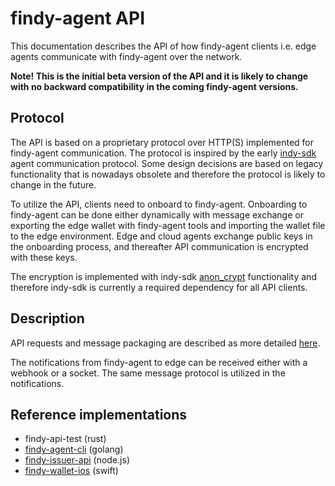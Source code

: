 # findy-agent API

This documentation describes the API of how findy-agent clients i.e. edge agents communicate with findy-agent over the network.

**Note! This is the initial beta version of the API and it is likely to change with no backward compatibility in the coming findy-agent versions.**

## Protocol

The API is based on a proprietary protocol over HTTP(S) implemented for findy-agent communication. The protocol is inspired by the early [indy-sdk](https://github.com/hyperledger/indy-sdk) agent communication protocol. Some design decisions are based on legacy functionality that is nowadays obsolete and therefore the protocol is likely to change in the future.

To utilize the API, clients need to onboard to findy-agent. Onboarding to findy-agent can be done either dynamically with message exchange or exporting the edge wallet with findy-agent tools and importing the wallet file to the edge environment. Edge and cloud agents exchange public keys in the onboarding process, and thereafter API communication is encrypted with these keys.

The encryption is implemented with indy-sdk [anon_crypt](https://github.com/hyperledger/indy-sdk/blob/adfdec0ddaee158060f822c8f0810d8f286ae7ac/libindy/include/indy_crypto.h#L251) functionality and therefore indy-sdk is currently a required dependency for all API clients.

## Description

API requests and message packaging are described as more detailed [here](docs/api.md).

The notifications from findy-agent to edge can be received either with a webhook or a socket. The same message protocol is utilized in the notifications.


## Reference implementations

* findy-api-test (rust)
* [findy-agent-cli](https://github.com/findy-network/findy-agent-cli) (golang)
* [findy-issuer-api](https://github.com/findy-network/findy-issuer-api) (node.js)
* [findy-wallet-ios](https://github.com/findy-network/findy-wallet-ios) (swift)
